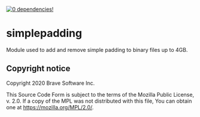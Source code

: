 [![0 dependencies!](https://0dependencies.dev/0dependencies.svg)](https://0dependencies.dev)

# simplepadding

Module used to add and remove simple padding to binary files up to 4GB.

## Copyright notice

Copyright 2020 Brave Software Inc.

This Source Code Form is subject to the terms of the Mozilla Public
License, v. 2.0. If a copy of the MPL was not distributed with this file,
You can obtain one at https://mozilla.org/MPL/2.0/.
